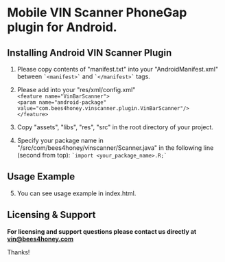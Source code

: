 # Mobile VIN Scanner PhoneGap plugin for Android.

## Installing Android VIN Scanner Plugin

1. Please copy contents of "manifest.txt" into your "AndroidManifest.xml" between  `` `<manifest>` `` and `` `</manifest>` `` tags.
2. Please add into your "res/xml/config.xml"       
    `<feature name="VinBarScanner">`       
      `<param name="android-package" value="com.bees4honey.vinscanner.plugin.VinBarScanner"/>`       
    `</feature>`     

3. Copy "assets", "libs", "res", "src" in the root directory of your project.
4. Specify your package name in "/src/com/bees4honey/vinscanner/Scanner.java" in the following line (second from top):
	`` `import <your_package_name>.R;` ``

## Usage Example
5. You can see usage example in index.html. 	
		
## Licensing & Support

**For licensing and support questions please contact us directly at vin@bees4honey.com**

Thanks!